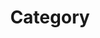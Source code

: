---
title: Category
layout: categories
permalink: /categories/
author_profile: true
sidebar_main: true
---